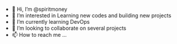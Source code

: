 - 👋 Hi, I’m @spiritmoney
- 👀 I’m interested in Learning new codes and building new projects 
- 🌱 I’m currently learning DevOps
- 💞️ I’m looking to collaborate on several projects
- 📫 How to reach me ...

<!---
spiritmoney/spiritmoney is a ✨ special ✨ repository because its `README.md` (this file) appears on your GitHub profile.
You can click the Preview link to take a look at your changes.
--->
